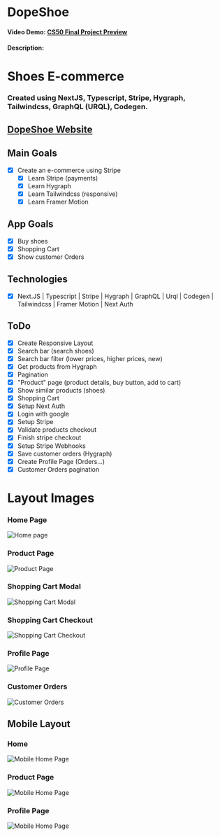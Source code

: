 
# DopeShoe
#### Video Demo:  [CS50 Final Project Preview](https://youtu.be/rhRzxupNWOs)
#### Description:
# Shoes E-commerce
### Created using NextJS, Typescript, Stripe, Hygraph, Tailwindcss, GraphQL (URQL), Codegen.
## [DopeShoe Website](https://dopeshoe.vercel.app/)


## Main Goals
- [x] Create an e-commerce using Stripe  
	- [x] Learn Stripe (payments)
	- [x] Learn Hygraph
	- [x] Learn Tailwindcss (responsive)
	- [x] Learn Framer Motion

## App Goals
- [x] Buy shoes
- [x] Shopping Cart
- [x] Show customer Orders

## Technologies
- [x] Next.JS | Typescript | Stripe | Hygraph  | GraphQL | Urql | Codegen | Tailwindcss | Framer Motion | Next Auth

## ToDo
- [x] Create Responsive Layout
- [x] Search bar (search shoes)
- [x] Search bar filter (lower prices, higher prices, new)
- [x] Get products from Hygraph
- [x] Pagination 
- [x] "Product" page (product details, buy button, add to cart)
- [x] Show similar products (shoes)
- [x] Shopping Cart
- [x] Setup Next Auth
- [x] Login with google
- [x] Setup Stripe
- [x] Validate products checkout
- [x] Finish stripe checkout 
- [x] Setup Stripe Webhooks
- [x] Save customer orders (Hygraph)
- [x] Create Profile Page (Orders...)
- [x] Customer Orders pagination

# Layout Images
### Home Page
![Home page](https://github.com/ViniSCode/dopeshoe/blob/main/public/assets/home.png?raw=true)
### Product Page
![Product Page](https://github.com/ViniSCode/dopeshoe/blob/main/public/assets/product.png?raw=true)
### Shopping Cart Modal
![Shopping Cart Modal](https://github.com/ViniSCode/dopeshoe/blob/main/public/assets/cart.png?raw=true)
### Shopping Cart Checkout
![Shopping Cart Checkout](https://github.com/ViniSCode/dopeshoe/blob/main/public/assets/checkout.png?raw=true)
### Profile Page
![Profile Page](https://github.com/ViniSCode/dopeshoe/blob/main/public/assets/profile.png?raw=true)
### Customer Orders
![Customer Orders](https://github.com/ViniSCode/dopeshoe/blob/main/public/assets/orders.png?raw=true)
## Mobile Layout
### Home
![Mobile Home Page](https://github.com/ViniSCode/dopeshoe/blob/main/public/assets/mobile_home.png?raw=true)
### Product Page
![Mobile Home Page](https://github.com/ViniSCode/dopeshoe/blob/main/public/assets/mobile_product.png?raw=true)
### Profile Page
![Mobile Home Page](https://github.com/ViniSCode/dopeshoe/blob/main/public/assets/mobile_profile.png?raw=true)


